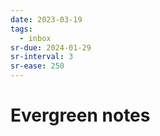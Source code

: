 ```yaml
---
date: 2023-03-19
tags:
  - inbox
sr-due: 2024-01-29
sr-interval: 3
sr-ease: 250
---
```

# Evergreen notes
